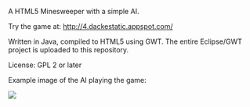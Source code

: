 A HTML5 Minesweeper with a simple AI.

Try the game at:
http://4.dackestatic.appspot.com/

Written in Java, compiled to HTML5 using GWT. The entire Eclipse/GWT project is uploaded to this repository.

License: GPL 2 or later


Example image of the AI playing the game:

![](http://img.photobucket.com/albums/v493/DunderDacke/gwt-minesweeper.png)

